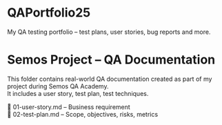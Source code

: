 # QAPortfolio25
My QA testing portfolio – test plans, user stories, bug reports and more.

# Semos Project – QA Documentation

This folder contains real-world QA documentation created as part of my project during Semos QA Academy.  
It includes a user story, test plan, test techniques.

📄 01-user-story.md – Business requirement  
📄 02-test-plan.md – Scope, objectives, risks, metrics  
